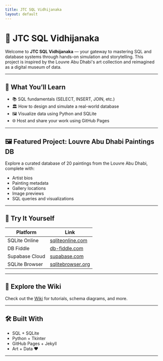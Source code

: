 ```yaml
---
title: JTC SQL Vidhijanaka
layout: default
---
```


# 🧠 JTC SQL Vidhijanaka

Welcome to **JTC SQL Vidhijanaka** — your gateway to mastering SQL and database systems through hands-on simulation and storytelling. This project is inspired by the Louvre Abu Dhabi's art collection and reimagined as a digital museum of data.

---

## 🎯 What You’ll Learn

- 📚 SQL fundamentals (SELECT, INSERT, JOIN, etc.)
- 🏛️ How to design and simulate a real-world database
- 🖼️ Visualize data using Python and SQLite
- 🌐 Host and share your work using GitHub Pages

---

## 🖼️ Featured Project: Louvre Abu Dhabi Paintings DB

Explore a curated database of 20 paintings from the Louvre Abu Dhabi, complete with:

- Artist bios  
- Painting metadata  
- Gallery locations  
- Image previews  
- SQL queries and visualizations

---

## 🚀 Try It Yourself

| Platform        | Link                                      |
|-----------------|-------------------------------------------|
| SQLite Online   | [sqliteonline.com](https://sqliteonline.com) |
| DB Fiddle       | [db-fiddle.com](https://www.db-fiddle.com) |
| Supabase Cloud  | [supabase.com](https://supabase.com)       |
| SQLite Browser  | [sqlitebrowser.org](https://sqlitebrowser.org) |

---

## 📂 Explore the Wiki

Check out the [Wiki](https://github.com/SimhaRepublik5885/JTC-SQLVidhijanaka/wiki) for tutorials, schema diagrams, and more.

---

## 🛠️ Built With

- SQL + SQLite  
- Python + Tkinter  
- GitHub Pages + Jekyll  
- Art + Data ❤️

---

